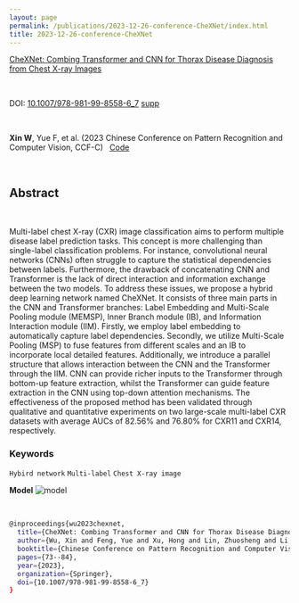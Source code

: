 ```yaml
---
layout: page
permalink: /publications/2023-12-26-conference-CheXNet/index.html
title: 2023-12-26-conference-CheXNet
---
```


[CheXNet: Combing Transformer and CNN for Thorax Disease Diagnosis from Chest X-ray Images](https://xinwu74.github.io/mypaper/Conference/2023PRCV-CheXNet.pdf)

<br>

DOI: [10.1007/978-981-99-8558-6_7](https://link.springer.com/chapter/10.1007/978-981-99-8558-6_7) [supp](https://xinwu74.github.io/mypaper/Conference/2023PRCV-CheXNet_Supp.pdf)

<br>

**Xin W**, Yue F, et al. (2023 Chinese Conference on Pattern Recognition and Computer Vision, CCF-C)  &nbsp;&nbsp;[Code](https://github.com/wuliwuxin/CheXNet) 

<br>


## Abstract
<br>

Multi-label chest X-ray (CXR) image classification aims to perform multiple disease label prediction tasks. This concept is more challenging than single-label classification problems. For instance, convolutional neural networks (CNNs) often struggle to capture the statistical dependencies between labels. Furthermore, the drawback of concatenating CNN and Transformer is the lack of direct interaction and information exchange between the two models. To address these issues, we propose a hybrid deep learning network named CheXNet. It consists of three main parts in the CNN and Transformer branches: Label Embedding and Multi-Scale Pooling module (MEMSP), Inner Branch module (IB), and Information Interaction module (IIM). Firstly, we employ label embedding to automatically capture label dependencies. Secondly, we utilize Multi-Scale Pooling (MSP) to fuse features from different scales and an IB to incorporate local detailed features. Additionally, we introduce a parallel structure that allows interaction between the CNN and the Transformer through the IIM. CNN can provide richer inputs to the Transformer through bottom-up feature extraction, whilst the Transformer can guide feature extraction in the CNN using top-down attention mechanisms. The effectiveness of the proposed method has been validated through qualitative and quantitative experiments on two large-scale multi-label CXR datasets with average AUCs of 82.56% and 76.80% for CXR11 and CXR14, respectively.

### Keywords

`Hybird network` `Multi-label` `Chest X-ray image`


**Model**
![model](https://xinwu74.github.io/publications/picture_model/CheXNet.png)

<br>

```bash
@inproceedings{wu2023chexnet,
  title={CheXNet: Combing Transformer and CNN for Thorax Disease Diagnosis from Chest X-ray Images},
  author={Wu, Xin and Feng, Yue and Xu, Hong and Lin, Zhuosheng and Li, Shengke and Qiu, Shihan and Liu, QiChao and Ma, Yuangang},
  booktitle={Chinese Conference on Pattern Recognition and Computer Vision (PRCV)},
  pages={73--84},
  year={2023},
  organization={Springer},
  doi={10.1007/978-981-99-8558-6_7}
}
```